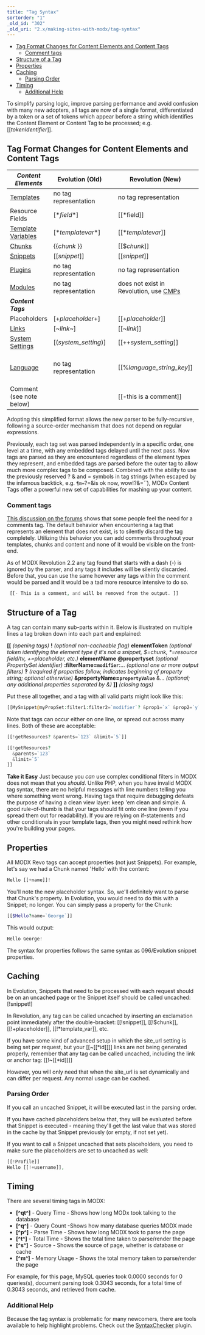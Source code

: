 ```yaml
---
title: "Tag Syntax"
sortorder: "1"
_old_id: "302"
_old_uri: "2.x/making-sites-with-modx/tag-syntax"
---
```


- [Tag Format Changes for Content Elements and Content Tags](#tag-format-changes-for-content-elements-and-content-tags)
  - [Comment tags](#comment-tags)
- [Structure of a Tag](#structure-of-a-tag)
- [Properties](#properties)
- [Caching](#caching)
  - [Parsing Order](#parsing-order)
- [Timing](#timing)
  - [Additional Help](#additional-help)



To simplify parsing logic, improve parsing performance and avoid confusion with many new adopters, all tags are now of a single format, differentiated by a token or a set of tokens which appear before a string which identifies the Content Element or Content Tag to be processed; e.g. \[\[_tokenIdentifier_\]\].

## Tag Format Changes for Content Elements and Content Tags

| **_Content Elements_**                                                                | Evolution (Old)         |     | Revolution (New)                                                                                     | Example for Revolution                                                                   |
| ------------------------------------------------------------------------------------- | ----------------------- | --- | ---------------------------------------------------------------------------------------------------- | ---------------------------------------------------------------------------------------- |
| [Templates](building-sites/elements/templates "Templates")                            | no tag representation   |     | no tag representation                                                                                |                                                                                          |
| Resource Fields                                                                       | \[\*_field_\*\]         |     | \[\[\*field\]\]                                                                                      | \[\[\*pagetitle\]\]                                                                      |
| [Template Variables](building-sites/elements/template-variables "Template Variables") | \[\*_templatevar_\*\]   |     | \[\[\*_templatevar_\]\]                                                                              | \[\[\*tags\]\]                                                                           |
| [Chunks](building-sites/elements/chunks "Chunks")                                     | {{_chunk_ }}            |     | \[\[$_chunk_\]\]                                                                                     | \[\[$header\]\]                                                                          |
| [Snippets](extending-modx/snippets "Snippets")                                        | \[\[_snippet_\]\]       |     | \[\[_snippet_\]\]                                                                                    | \[\[getResources\]\]                                                                     |
| [Plugins](extending-modx/plugins "Plugins")                                           | no tag representation   |     | no tag representation                                                                                |                                                                                          |
| [Modules](/evolution/1.0/developers-guide/modules "Modules")                          | no tag representation   |     | does not exist in Revolution, use [CMPs](extending-modx/custom-manager-pages "Custom Manager Pages") |                                                                                          |
| **_Content Tags_**                                                                    |                         |     |                                                                                                      |                                                                                          |
| Placeholders                                                                          | \[+_placeholder_+\]     |     | \[\[+_placeholder_\]\]                                                                               | \[\[+modx.user.id\]\]                                                                    |
| [Links](building-sites/resources "Resources")                                         | \[~_link_~\]            |     | \[\[~_link_\]\]                                                                                      | \[\[~\[\[\*id\]\]? &scheme=`full`\]\]                                                    |
| [System Settings](building-sites/settings "System Settings")                          | \[(_system\_setting_)\] |     | \[\[++_system\_setting_\]\]                                                                          | \[\[++site\_start\]\]                                                                    |
| [Language](extending-modx/internationalization "Internationalization")                | no tag representation   |     | \[\[%_language\_string\_key_\]\]                                                                     | \[\[%LanguageStringKey? &language=`en` &namespace=`NameSpaceName` &topic=`TopicName`\]\] |
| Comment (see note below)                                                              |                         |     | \[\[-this is a comment\]\]                                                                           |                                                                                          |

Adopting this simplified format allows the new parser to be fully-recursive, following a source-order mechanism that does not depend on regular expressions.

Previously, each tag set was parsed independently in a specific order, one level at a time, with any embedded tags delayed until the next pass. Now tags are parsed as they are encountered regardless of the element types they represent, and embedded tags are parsed before the outer tag to allow much more complex tags to be composed. Combined with the ability to use the previously reserved ? & and = symbols in tag strings (when escaped by the infamous backtick, e.g. `¶m=`?=&is ok now, wow!?&=``), MODx Content Tags offer a powerful new set of capabilities for mashing up your content.

### Comment tags

[This discussion on the forums](http://modxcms.com/forums/index.php/topic,49368.0.html) shows that some people feel the need for a comments tag. The default behavior when encountering a tag that represents an element that does not exist, is to silently discard the tag completely. Utilizing this behavior you can add comments throughout your templates, chunks and content and none of it would be visible on the front-end.

As of MODX Revolution 2.2 any tag found that starts with a dash (-) is ignored by the parser, and any tags it includes will be silently discarded. Before that, you can use the same however any tags within the comment would be parsed and it would be a tad more resource intensive to do so.

``` php 
 [[- This is a comment, and will be removed from the output. ]]
```

## Structure of a Tag

A tag can contain many sub-parts within it. Below is illustrated on multiple lines a tag broken down into each part and explained:

**\[\[** _(opening tags)_ 
**!** _(optional non-cacheable flag)_ 
**elementToken** _(optional token identifying the element type if it's not a snippet, $=chunk, \*=resource field/tv, +=placeholder, etc.)_ 
**elementName** 
**@propertyset** _(optional PropertySet identifier)_ 
**:filterName=`modifier`**:... _(optional one or more output filters)_ 
**?** _(required if properties follow, indicates beginning of property string; optional otherwise)_ 
**&propertyName=`propertyValue`** &... _(optional; any additional properties separated by &)_ 
**\]\]** _(closing tags)_

Put these all together, and a tag with all valid parts might look like this:

``` php 
[[MySnippet@myPropSet:filter1:filter2=`modifier`? &prop1=`x` &prop2=`y`]]
```

Note that tags can occur either on one line, or spread out across many lines. Both of these are acceptable:

``` php 
[[!getResources? &parents=`123` &limit=`5`]]

[[!getResources?
  &parents=`123`
  &limit=`5`
]]
```

**Take it Easy** 
 Just because you _can_ use complex conditional filters in MODX does not mean that you _should_. Unlike PHP, when you have invalid MODX tag syntax, there are no helpful messages with line numbers telling you where something went wrong. Having tags that require debugging defeats the purpose of having a clean view layer: keep 'em clean and simple. A good rule-of-thumb is that your tags should fit onto one line (even if you spread them out for readability). If you are relying on if-statements and other conditionals in your template tags, then you might need rethink how you're building your pages.



## Properties

All MODX Revo tags can accept properties (not just Snippets). For example, let's say we had a Chunk named 'Hello' with the content:

``` php 
Hello [[+name]]!
```

You'll note the new placeholder syntax. So, we'll definitely want to parse that Chunk's property. In Evolution, you would need to do this with a Snippet; no longer. You can simply pass a property for the Chunk:

``` php 
[[$Hello?name=`George`]]
```

This would output:

``` php 
Hello George!
```

The syntax for properties follows the same syntax as 096/Evolution snippet properties.

## Caching

In Evolution, Snippets that need to be processed with each request should be on an uncached page or the Snippet itself should be called uncached: \[!snippet!\]

In Revolution, any tag can be called uncached by inserting an exclamation point immediately after the double-bracket: \[\[!snippet\]\], \[\[!$chunk\]\], \[\[!+placeholder\]\], \[\[!\*template\_var\]\], etc.


If you have some kind of advanced setup in which the site\_url setting is being set per request, but your \[\[~\[\[\*id\]\]\]\] links are not being generated properly, remember that any tag can be called uncached, including the link or anchor tag: \[\[!~\[\[\*id\]\]\]\]

However, you will only need that when the site\_url is set dynamically and can differ per request. Any normal usage can be cached.



### Parsing Order

If you call an uncached Snippet, it will be executed last in the parsing order.

If you have cached placeholders below that, they will be evaluated before that Snippet is executed - meaning they'll get the last value that was stored in the cache by that Snippet previously (or empty, if not set yet).

If you want to call a Snippet uncached that sets placeholders, you need to make sure the placeholders are set to uncached as well:

``` php 
[[!Profile]]
Hello [[!+username]],
```

## Timing

There are several timing tags in MODX:

- **\[^qt^\]** - Query Time - Shows how long MODx took talking to the database
- **\[^q^\]** - Query Count -Shows how many database queries MODX made
- **\[^p^\]** - Parse Time - Shows how long MODX took to parse the page
- **\[^t^\]** - Total Time - Shows the total time taken to parse/render the page
- **\[^s^\]** - Source - Shows the source of page, whether is database or cache
- **\[^m^\]** - Memory Usage - Shows the total memory taken to parse/render the page

For example, for this page, MySQL queries took 0.0000 seconds for 0 queries(s), document parsing took 0.3043 seconds, for a total time of 0.3043 seconds, and retrieved from cache.

### Additional Help

Because the tag syntax is problematic for many newcomers, there are tools available to help highlight problems. Check out the [SyntaxChecker](http://modx.com/extras/package/syntaxchecker) plugin.
